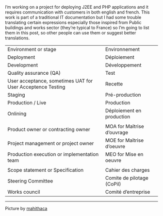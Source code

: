 I’m working on a project for deploying J2EE and PHP applications
and it requires communication with customers in both english and french. This work
is part of a traditional IT documentation but I had some trouble
translating certain expressions especially those inspired from Public
buildings and works sector (they’re typical to France) so I’m going to
list them in this post, so other people can use them or suggest better
translations.


<table class="table table-bordered table-striped" >
<tr>
<tr><td>Environment or stage</td><td>Environnement</td></tr>
<tr><td>Deployment</td><td>Déploiement</td></tr>
<tr><td>Development</td><td>Développement</td></tr>
<tr><td>Quality assurance (QA)</td><td>Test</td></tr>
<tr><td>User acceptance, sometimes UAT for User Acceptence Testing</td><td>Recette</td></tr>
<tr><td>Staging</td><td>Pré-production</td></tr>
<tr><td>Production / Live</td><td>Production</td></tr>
<tr><td>Onlining</td><td>Déploiement en production</td></tr>
<tr><td colspan="2"></td></tr>
<tr><td>Product owner or contracting owner</td><td>MOA for Maîtrise d’ouvrage</td></tr>
<tr><td>Project management or project owner</td><td>MOE for Maîtrise d’oeuvre</td></tr>
<tr><td>Production execution or implementation team</td><td>MEO for Mise en oeuvre</td></tr>
<tr><td colspan="2"></td></tr>
<tr><td>Scope statement or Specification</td><td>Cahier des charges</td></tr>
<tr><td>Steering Committee</td><td>Comite de pilotage (CoPil)</td></tr>
<tr><td>Works council</td><td>Comité d’entreprise</td></tr>
</table>


-------

Picture by [mahithaca](http://www.flickr.com/photos/mhaithaca/)
